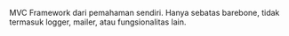 MVC Framework dari pemahaman sendiri.
Hanya sebatas barebone, tidak termasuk logger, mailer, atau fungsionalitas lain.
